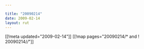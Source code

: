 ```yaml
---

title: "20090214"
date: 2009-02-14
layout: rut
---
```


[[!meta updated="2009-02-14"]]
[[!map pages="20090214/* and ! 20090214/*/*"]]
